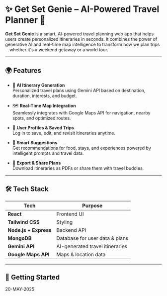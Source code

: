 # ✨ Get Set Genie – AI-Powered Travel Planner 🚀

**Get Set Genie** is a smart, AI-powered travel planning web app that helps users create personalized itineraries in seconds. It combines the power of generative AI and real-time map intelligence to transform how we plan trips—whether it's a weekend getaway or a world tour.

---

## 🌍 Features

- 🧠 **AI Itinerary Generation**  
  Personalized travel plans using Gemini API based on destination, duration, interests, and budget.

- 🗺️ **Real-Time Map Integration**  
  Seamlessly integrates with Google Maps API for navigation, nearby spots, and optimized routes.

- 👤 **User Profiles & Saved Trips**  
  Log in to save, edit, and revisit itineraries anytime.

- 📄 **Smart Suggestions**  
  Get recommendations for food, stays, and experiences powered by intelligent prompts and travel data.

- 🧾 **Export & Share Plans**  
  Download itineraries as PDFs or share them with travel buddies.

---

## 🛠 Tech Stack

| Tech        | Purpose                         |
|-------------|----------------------------------|
| **React**   | Frontend UI                      |
| **Tailwind CSS** | Styling                      |
| **Node.js + Express** | Backend API            |
| **MongoDB** | Database for user data & plans   |
| **Gemini API** | AI-generated travel itineraries |
| **Google Maps API** | Maps & location data      |

---

## 🚀 Getting Started
20-MAY-2025

